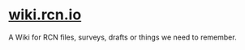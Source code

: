 # [wiki.rcn.io](https://me4ta.gitbooks.io/rcn-wiki/content/)

A Wiki for RCN files, surveys, drafts or things we need to remember.


